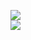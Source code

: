 [![](https://img.shields.io/badge/Made%20With-Github%20Spray-lightgrey.svg?style=for-the-badge&logo=github)](https://github.com/Annihil/github-spray#24365)  
[![](https://i.imgur.com/2DrTn0Z.gif)](https://github.com/Annihil/github-spray)
